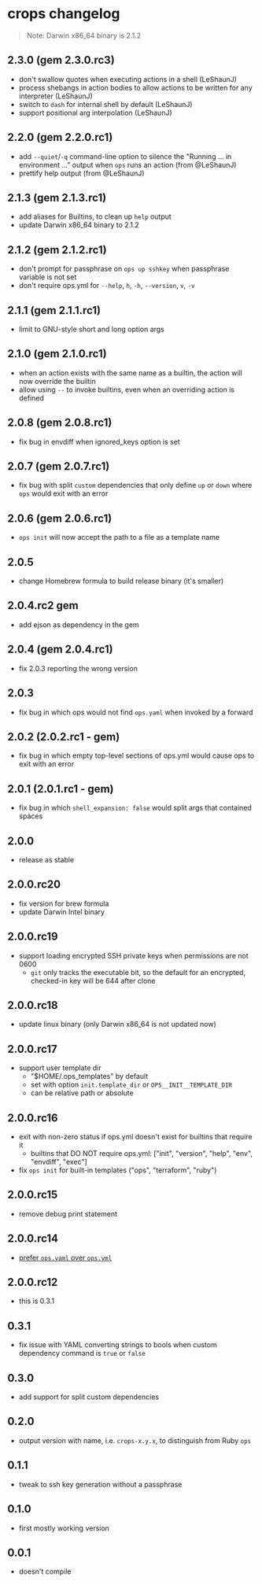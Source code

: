 # crops changelog

> Note: Darwin x86_64 binary is 2.1.2

## 2.3.0 (gem 2.3.0.rc3)

- don't swallow quotes when executing actions in a shell (LeShaunJ)
- process shebangs in action bodies to allow actions to be written for any interpreter (LeShaunJ)
- switch to `dash` for internal shell by default (LeShaunJ)
- support positional arg interpolation (LeShaunJ)

## 2.2.0 (gem 2.2.0.rc1)

- add `--quiet`/`-q` command-line option to silence the "Running ... in environment ..." output when `ops` runs an action (from @LeShaunJ)
- prettify help output (from @LeShaunJ)

## 2.1.3 (gem 2.1.3.rc1)

- add aliases for Builtins, to clean up `help` output
- update Darwin x86_64 binary to 2.1.2

## 2.1.2 (gem 2.1.2.rc1)

- don't prompt for passphrase on `ops up sshkey` when passphrase variable is not set
- don't require ops.yml for `--help`, `h`, `-h`, `--version`, `v`, `-v`

## 2.1.1 (gem 2.1.1.rc1)

- limit to GNU-style short and long option args

## 2.1.0 (gem 2.1.0.rc1)

- when an action exists with the same name as a builtin, the action will now override the builtin
- allow using `--` to invoke builtins, even when an overriding action is defined

## 2.0.8 (gem 2.0.8.rc1)

- fix bug in envdiff when ignored_keys option is set

## 2.0.7 (gem 2.0.7.rc1)

- fix bug with split `custom` dependencies that only define `up` or `down` where `ops` would exit with an error

## 2.0.6 (gem 2.0.6.rc1)

- `ops init` will now accept the path to a file as a template name

## 2.0.5

- change Homebrew formula to build release binary (it's smaller)

## 2.0.4.rc2 gem

- add ejson as dependency in the gem

## 2.0.4 (gem 2.0.4.rc1)

- fix 2.0.3 reporting the wrong version

## 2.0.3

- fix bug in which ops would not find `ops.yaml` when invoked by a forward

## 2.0.2 (2.0.2.rc1 - gem)

- fix bug in which empty top-level sections of ops.yml would cause ops to exit with an error

## 2.0.1 (2.0.1.rc1 - gem)

- fix bug in which `shell_expansion: false` would split args that contained spaces

## 2.0.0

- release as stable

## 2.0.0.rc20

- fix version for brew formula
- update Darwin Intel binary

## 2.0.0.rc19

- support loading encrypted SSH private keys when permissions are not 0600
  - `git` only tracks the executable bit, so the default for an encrypted, checked-in key will be 644 after clone

## 2.0.0.rc18

- update linux binary (only Darwin x86_64 is not updated now)

## 2.0.0.rc17

- support user template dir
  - "$HOME/.ops_templates" by default
  - set with option `init.template_dir` or `OPS__INIT__TEMPLATE_DIR`
  - can be relative path or absolute

## 2.0.0.rc16

- exit with non-zero status if ops.yml doesn't exist for builtins that require it
  - builtins that DO NOT require ops.yml: ["init", "version", "help", "env", "envdiff", "exec"]
- fix `ops init` for built-in templates ("ops", "terraform", "ruby")

## 2.0.0.rc15

- remove debug print statement

## 2.0.0.rc14

- [prefer `ops.yaml` over `ops.yml`](https://yaml.org/faq.html)

## 2.0.0.rc12

- this is 0.3.1

## 0.3.1

- fix issue with YAML converting strings to bools when custom dependency command is `true` or `false`

## 0.3.0

- add support for split custom dependencies

## 0.2.0

- output version with name, i.e. `crops-x.y.x`, to distinguish from Ruby `ops`

## 0.1.1

- tweak to ssh key generation without a passphrase

## 0.1.0

- first mostly working version

## 0.0.1

- doesn't compile

